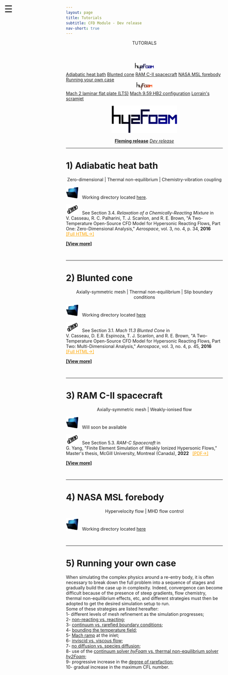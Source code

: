 ```yaml
---
layout: page
title: Tutorials
subtitle: CFD Module - Dev release
nav-short: true
---
```


<div id="mySidenav" class="sidenav">
  <a href="javascript:void(0)" class="closebtn" onclick="closeNav()"><i class='fa fa-times'></i></a>
  <header>TUTORIALS</header>
  <a href="https://hystrath.github.io/tutos/dev/hy2foam/toc/"><center><img src="/docs/img/logos/hy2FoamLogo.png" width="60"></center></a>
  <a href="https://hystrath.github.io/tutos/dev/hy2foam/heatbath">Adiabatic heat bath</a>
  <a href="https://hystrath.github.io/tutos/dev/hy2foam/bluntedcone">Blunted cone</a>
  <a href="https://hystrath.github.io/tutos/dev/hy2foam/ramcii">RAM C-II spacecraft</a>
  <a href="https://hystrath.github.io/tutos/dev/hy2foam/toc/#4-nasa-msl-forebody">NASA MSL forebody</a>
  <a href="https://hystrath.github.io/tutos/dev/hy2foam/toc/#5-running-your-own-case">Running your own case</a>
  <br>
  <a href="https://hystrath.github.io/tutos/dev/hyfoam/toc/"><center><img src="/docs/img/logos/hyFoamLogo.png" width="50"></center></a>
  <a href="https://hystrath.github.io/tutos/dev/hyfoam/laminarflatplatelts">Mach 2 laminar flat plate (LTS)</a>
  <a href="https://hystrath.github.io/tutos/dev/hyfoam/axisymmetrichb2">Mach 9.59 HB2 configuration</a>
  <a href="https://hystrath.github.io/tutos/dev/hyfoam/lorrainscramjet">Lorrain's scramjet</a>
</div>

<span style="position: fixed;font-size:30px;cursor:pointer; margin:0px; top:60px;left:30px;" onclick="reopenNav()">&#9776;</span>

<script>
function openNav() {
  document.getElementById("mySidenav").style.width = "210px";
  document.getElementById("mySidenav").style.transition = "0s";
}

function closeNav() {
  document.getElementById("mySidenav").style.width = "0px";
  localStorage.removeItem('show_sidenav');
}

function reopenNav() {
  document.getElementById("mySidenav").style.width = "210px";
  document.getElementById("mySidenav").style.transition = "0.5s";
  localStorage.setItem("show_sidenav", true);
}

if (localStorage.getItem("show_sidenav")) openNav()
</script>

<p align="center">
  <img src="/docs/img/logos/hy2FoamLogo.png" width="210">
</p>

<p align="center">
  <a class="btn btn-outline-dark" href="https://hystrath.github.io/tutos/fleming/hy2foam/toc/" role="button"><b>Fleming release</b></a>
  <a class="btn btn-warning" href="https://hystrath.github.io/tutos/dev/hy2foam/toc/" role="button"><i>Dev release</i></a>
</p>

---  

# 1) Adiabatic heat bath

<p align="center">
Zero-dimensional | Thermal non-equilibrium | Chemistry-vibration coupling  
</p>

<p><img src="/docs/img/working_folder.png" width="40"> &nbsp; Working directory located <a href="https://github.com/hystrath/hyStrath/tree/master/run/hyStrath/hy2Foam/heatBath"> here</a>.</p>

<p><img src="/docs/img/publis.png" width="40"> &nbsp; See Section 3.4. <i>Relaxation of a Chemically-Reacting Mixture</i> in <br> V. Casseau, R. C. Palharini, T. J. Scanlon, and R. E. Brown, "A Two-Temperature Open-Source CFD Model for Hypersonic Reacting Flows, Part One: Zero-Dimensional Analysis," <i>Aerospace</i>, vol. 3, no. 4, p. 34, <b>2016</b> &nbsp; <a href="http://www.mdpi.com/2226-4310/3/4/34/html" target="_blank" style="color:orange"> [Full HTML→]</a></p>  

[**[View more]**](https://hystrath.github.io/tutos/fleming/hy2foam/heatbath/)

<br>

---  

# 2) Blunted cone

<p align="center">
Axially-symmetric mesh | Thermal non-equilibrium | Slip boundary conditions  
</p>

<p><img src="/docs/img/working_folder.png" width="40"> &nbsp; Working directory located <a href="https://github.com/hystrath/hyStrath/tree/master/run/hyStrath/hy2Foam/bluntedCone"> here</a></p>

<p><img src="/docs/img/publis.png" width="40"> &nbsp; See Section 3.1. <i>Mach 11.3 Blunted Cone</i> in <br> V. Casseau, D. E.R. Espinoza, T. J. Scanlon, and R. E. Brown, "A Two-Temperature Open-Source CFD Model for Hypersonic Reacting Flows, Part Two: Multi-Dimensional Analysis," <i>Aerospace</i>, vol. 3, no. 4, p. 45, <b>2016</b> &nbsp; <a href="http://www.mdpi.com/2226-4310/3/4/45/html" target="_blank" style="color:orange"> [Full HTML→]</a></p>

[**[View more]**](https://hystrath.github.io/tutos/dev/hy2foam/bluntedcone/)

<br>

---  

# 3) RAM C-II spacecraft

<p align="center">
Axially-symmetric mesh | Weakly-ionised flow
</p>

<p><img src="/docs/img/working_folder.png" width="40"> &nbsp; Will soon be available</p>
<!--Working directory located <a href="https://github.com/hystrath/hyStrath/tree/master/run/hyStrath/hy2Foam/fireII/fireII_NRadia"> here</a>-->

<p><img src="/docs/img/publis.png" width="40"> &nbsp; See Section 5.3. <i>RAM-C Spacecraft</i> in <br> G. Yang, "Finite Element Simulation of Weakly Ionized Hypersonic Flows," Master's thesis, McGill University, Montreal (Canada), <b>2022</b> 
&nbsp; <a href="https://escholarship.mcgill.ca/downloads/bc386q61m?locale=en" target="_blank" style="color:orange"> [PDF→]</a></p>

[**[View more]**](https://hystrath.github.io/tutos/dev/hy2foam/ramcii/)


<br>

---

# 4) NASA MSL forebody

<p align="center">
Hypervelocity flow | MHD flow control 
</p>

<p><img src="/docs/img/working_folder.png" width="40"> &nbsp; Working directory located <a href="https://github.com/hystrath/hyStrath/tree/master/run/hyStrath/hy2Foam/NASA_MSL_forebody/NASA_MSL_forebody_NR-MHD"> here</a></p>


<!--# 4) 2D cylinder-->

<!--<p align="center">-->
<!--Hypervelocity flow | Thermo-chemical non-equilibrium | Adiabatic wall-->
<!--</p>-->

<!--+ The working directory for the 2D axisymmetric FireII capsule forebody is located [here](https://github.com/hystrath/hyStrath/tree/master/run/hyStrath/hy2Foam/fireII/fireII_NRadia).-->
<!--+ A description can be found in: V. Casseau _et al._, 12/2016: [A Two-Temperature Open-Source CFD Model for Hypersonic Reacting Flows, Part Two: Multi-Dimensional Analysis](http://www.mdpi.com/2226-4310/3/4/45/html), Section _3.2. Mach 20 Cylinder_.  -->

<!--+ [**[View more]**](https://hystrath.github.io/tutos/dev/hy2foam/2dcylinder/)-->


<br>

--- 

# 5) Running your own case 

When simulating the complex physics around a re-entry body, it is often necessary to break down the full problem into a sequence of stages and gradually build the case up in complexity. Indeed, convergence can become difficult because of the presence of steep gradients, flow chemistry, thermal non-equilibrium effects, etc, and different strategies must then be adopted to get the desired simulation setup to run.  
Some of these strategies are listed hereafter:  
  1- different levels of mesh refinement as the simulation progresses;  
  2- [non-reacting vs. reacting](https://hystrath.github.io/guides/dev/cfd/chemistry/#2-non-reacting-flow);  
  3- [continuum vs. rarefied boundary conditions](https://hystrath.github.io/guides/dev/cfd/initial-conditions/#3-temperature-fields);   
  4- [bounding the temperature field](https://hystrath.github.io/guides/dev/cfd/advanced/#3-bounding-the-temperature-field);  
  5- [Mach ramp](https://hystrath.github.io/guides/dev/cfd/initial-conditions/#42-linear-inlet-ramp) at the inlet;  
  6- [inviscid vs. viscous flow](https://hystrath.github.io/guides/dev/cfd/transport/#transport-modelling);  
  7- [no diffusion vs. species diffusion](https://hystrath.github.io/guides/dev/cfd/transport/#3-mass-diffusion);  
  8- use of the [continuum solver *hyFoam* vs. thermal non-equilibrium solver *hy2Foam*](https://hystrath.github.io/guides/dev/cfd/nonequilibrium/#1-thermal-equilibrium);  
  9- progressive increase in the [degree of rarefaction](https://hystrath.github.io/guides/dev/cfd/nonequilibrium/#32-knudsen-number);  
  10- gradual increase in the maximum CFL number.
  


